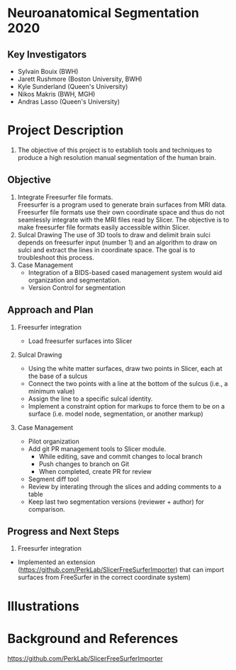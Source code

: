 # Neuroanatomical Segmentation 2020

## Key Investigators

- Sylvain Bouix (BWH)
- Jarett Rushmore (Boston University, BWH)
- Kyle Sunderland (Queen's University)
- Nikos Makris (BWH, MGH)
- Andras Lasso (Queen's University)

# Project Description

1.  The objective of this project is to establish tools and techniques to produce a high resolution manual segmentation of the human brain.

## Objective

<!-- Describe here WHAT you would like to achieve (what you will have as end result). -->

1. Integrate Freesurfer file formats.  
    Freesurfer is a program used to generate brain surfaces from MRI data.  Freesurfer file formats use their own coordinate space and thus do not seamlessly integrate with the MRI files read by Slicer.  The objective is to make freesurfer file formats easily accessible within Slicer.
2. Sulcal Drawing
The use of 3D tools to draw and delimit brain sulci depends on freesurfer input (number 1) and an algorithm to draw on sulci and extract the lines in coordinate space.  The goal is to troubleshoot this process.
3. Case Management
    - Integration of a BIDS-based cased management system would aid organization and segmentation.
    - Version Control for segmentation

## Approach and Plan
<!-- Describe here HOW you would like to achieve the objectives stated above. -->
1. Freesurfer integration
    - Load freesurfer surfaces into Slicer

2.  Sulcal Drawing
    - Using the white matter surfaces, draw two points in Slicer, each at the base of a sulcus
    - Connect the two points with a line at the bottom of the sulcus (i.e., a minimum value)
    - Assign the line to a specific sulcal identity.
    - Implement a constraint option for markups to force them to be on a surface (i.e. model node, segmentation, or another markup)

3. Case Management
    - Pilot organization
    - Add git PR management tools to Slicer module.
      - While editing, save and commit changes to local branch
      - Push changes to branch on Git
      - When completed, create PR for review
    - Segment diff tool
    - Review by interating through the slices and adding comments to a table
    - Keep last two segmentation versions (reviewer + author) for comparison.
      

## Progress and Next Steps

1. Freesurfer integration
  - Implemented an extension (https://github.com/PerkLab/SlicerFreeSurferImporter) that can import surfaces from FreeSurfer in the correct coordinate system)

# Illustrations

# Background and References

https://github.com/PerkLab/SlicerFreeSurferImporter
